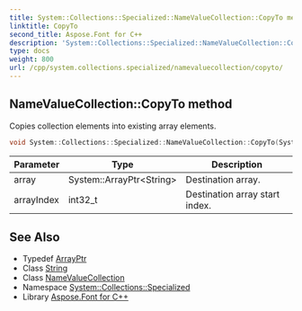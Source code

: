 ```yaml
---
title: System::Collections::Specialized::NameValueCollection::CopyTo method
linktitle: CopyTo
second_title: Aspose.Font for C++
description: 'System::Collections::Specialized::NameValueCollection::CopyTo method. Copies collection elements into existing array elements in C++.'
type: docs
weight: 800
url: /cpp/system.collections.specialized/namevaluecollection/copyto/
---
```

## NameValueCollection::CopyTo method


Copies collection elements into existing array elements.

```cpp
void System::Collections::Specialized::NameValueCollection::CopyTo(System::ArrayPtr<String> array, int32_t arrayIndex) override
```


| Parameter | Type | Description |
| --- | --- | --- |
| array | System::ArrayPtr\<String\> | Destination array. |
| arrayIndex | int32_t | Destination array start index. |

## See Also

* Typedef [ArrayPtr](../../../system/arrayptr/)
* Class [String](../../../system/string/)
* Class [NameValueCollection](../)
* Namespace [System::Collections::Specialized](../../)
* Library [Aspose.Font for C++](../../../)
